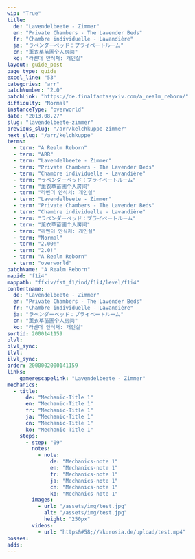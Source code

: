 ```yaml
---
wip: "True"
title:
  de: "Lavendelbeete - Zimmer"
  en: "Private Chambers - The Lavender Beds"
  fr: "Chambre individuelle - Lavandière"
  ja: "ラベンダーベッド：プライベートルーム"
  cn: "薰衣草苗圃个人房间"
  ko: "라벤더 안식처: 개인실"
layout: guide_post
page_type: guide
excel_line: "53"
categories: "arr"
patchNumber: "2.0"
patchLink: "https://de.finalfantasyxiv.com/a_realm_reborn/"
difficulty: "Normal"
instanceType: "overworld"
date: "2013.08.27"
slug: "lavendelbeete-zimmer"
previous_slug: "/arr/kelchkuppe-zimmer"
next_slug: "/arr/kelchkuppe"
terms:
  - term: "A Realm Reborn"
  - term: "ARR"
  - term: "Lavendelbeete - Zimmer"
  - term: "Private Chambers - The Lavender Beds"
  - term: "Chambre individuelle - Lavandière"
  - term: "ラベンダーベッド：プライベートルーム"
  - term: "薰衣草苗圃个人房间"
  - term: "라벤더 안식처: 개인실"
  - term: "Lavendelbeete - Zimmer"
  - term: "Private Chambers - The Lavender Beds"
  - term: "Chambre individuelle - Lavandière"
  - term: "ラベンダーベッド：プライベートルーム"
  - term: "薰衣草苗圃个人房间"
  - term: "라벤더 안식처: 개인실"
  - term: "Normal"
  - term: "2.00!"
  - term: "2.0!"
  - term: "A Realm Reborn"
  - term: "overworld"
patchName: "A Realm Reborn"
mapid: "f1i4"
mappath: "ffxiv/fst_f1/ind/f1i4/level/f1i4"
contentname:
  de: "Lavendelbeete - Zimmer"
  en: "Private Chambers - The Lavender Beds"
  fr: "Chambre individuelle - Lavandière"
  ja: "ラベンダーベッド：プライベートルーム"
  cn: "薰衣草苗圃个人房间"
  ko: "라벤더 안식처: 개인실"
sortid: 2000141159
plvl: 
plvl_sync: 
ilvl: 
ilvl_sync: 
order: 2000002000141159
links:
    gamerescapelink: "Lavendelbeete - Zimmer"
mechanics:
  - title:
      de: "Mechanic-Title 1"
      en: "Mechanic-Title 1"
      fr: "Mechanic-Title 1"
      ja: "Mechanic-Title 1"
      cn: "Mechanic-Title 1"
      ko: "Mechanic-Title 1"
    steps:
      - step: "09"
        notes:
          - note:
              de: "Mechanics-note 1"
              en: "Mechanics-note 1"
              fr: "Mechanics-note 1"
              ja: "Mechanics-note 1"
              cn: "Mechanics-note 1"
              ko: "Mechanics-note 1"
        images:
          - url: "/assets/img/test.jpg"
            alt: "/assets/img/test.jpg"
            height: "250px"
        videos:
          - url: "https&#58;//akurosia.de/upload/test.mp4"
bosses:
adds:
---
```

